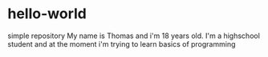# hello-world
simple repository
My name is Thomas and i'm 18 years old. I'm a highschool student and at the moment i'm trying to learn basics of programming
